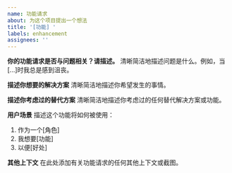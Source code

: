 ```yaml
---
name: 功能请求
about: 为这个项目提出一个想法
title: '[功能] '
labels: enhancement
assignees: ''
---
```


**你的功能请求是否与问题相关？请描述。**
清晰简洁地描述问题是什么。例如，当[...]时我总是感到沮丧。

**描述你想要的解决方案**
清晰简洁地描述你希望发生的事情。

**描述你考虑过的替代方案**
清晰简洁地描述你考虑过的任何替代解决方案或功能。

**用户场景**
描述这个功能将如何被使用：
1. 作为一个[角色]
2. 我想要[功能]
3. 以便[好处]

**其他上下文**
在此处添加有关功能请求的任何其他上下文或截图。